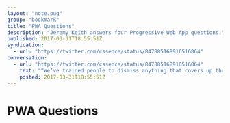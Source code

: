 ```yaml
---
layout: "note.pug"
group: "bookmark"
title: "PWA Questions"
description: "Jeremy Keith answers four Progressive Web App questions."
published: 2017-03-31T18:55:51Z
syndication:
  - url: "https://twitter.com/cssence/status/847885168916516864"
conversation:
  - url: "https://twitter.com/cssence/status/847885168916516864"
    text: "“We’ve trained people to dismiss anything that covers up the content they actually came for.” [@adactio](https://twitter.com/adactio) [adactio.com/journal/12015](https://adactio.com/journal/12015)"
    posted: 2017-03-31T18:55:51Z
---
```


# PWA Questions
